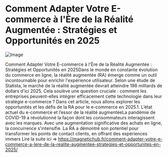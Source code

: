 # Comment Adapter Votre E-commerce à l'Ère de la Réalité Augmentée : Stratégies et Opportunités en 2025

![Image](https://images.pexels.com/photos/230544/pexels-photo-230544.jpeg?auto=compress&cs=tinysrgb&h=650&w=940)

Comment Adapter Votre E-commerce à l'Ère de la Réalité Augmentée : Stratégies et Opportunités en 2025Dans le monde en constante évolution du commerce en ligne, la réalité augmentée (RA) émerge comme un outil incontournable pour enrichir l'expérience utilisateur. Selon une étude de Statista, le marché de la réalité augmentée devrait atteindre 198 milliards de dollars d'ici 2025. Cela soulève une question cruciale : comment les entreprises peuvent-elles intégrer efficacement cette technologie dans leur stratégie e-commerce ? Dans cet article, nous allons explorer les opportunités et les défis de la RA pour le e-commerce en 2025.1. L’état actuel du e-commerce et l’essor de la réalité augmentéeLa pandémie de COVID-19 a révolutionné la façon dont les consommateurs interagissent avec les marques. Avec une augmentation significative des achats en ligne, la concurrence s'intensifie. La RA a démontré son potentiel pour transformer les points de contact clients, en offrant des expériences immers Lire la suite ici => https://magnetichub.fr/comment-adapter-votre-e-commerce-a-lere-de-la-realite-augmentee-strategies-et-opportunites-en-2025/
